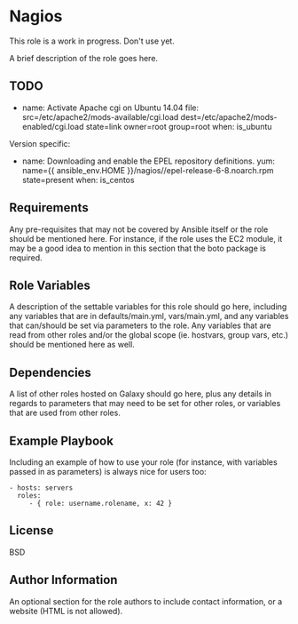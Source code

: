 Nagios
======

This role is a work in progress. Don't use yet.

A brief description of the role goes here.

TODO
----

- name: Activate Apache cgi  on Ubuntu 14.04
  file: src=/etc/apache2/mods-available/cgi.load dest=/etc/apache2/mods-enabled/cgi.load state=link owner=root group=root
  when: is_ubuntu

Version specific:
  - name: Downloading and enable the EPEL repository definitions.
    yum: name={{ ansible_env.HOME }}/nagios//epel-release-6-8.noarch.rpm state=present
    when: is_centos


Requirements
------------

Any pre-requisites that may not be covered by Ansible itself or the role should be mentioned here. For instance, if the role uses the EC2 module, it may be a good idea to mention in this section that the boto package is required.

Role Variables
--------------

A description of the settable variables for this role should go here, including any variables that are in defaults/main.yml, vars/main.yml, and any variables that can/should be set via parameters to the role. Any variables that are read from other roles and/or the global scope (ie. hostvars, group vars, etc.) should be mentioned here as well.

Dependencies
------------

A list of other roles hosted on Galaxy should go here, plus any details in regards to parameters that may need to be set for other roles, or variables that are used from other roles.

Example Playbook
----------------

Including an example of how to use your role (for instance, with variables passed in as parameters) is always nice for users too:

    - hosts: servers
      roles:
         - { role: username.rolename, x: 42 }

License
-------

BSD

Author Information
------------------

An optional section for the role authors to include contact information, or a website (HTML is not allowed).
